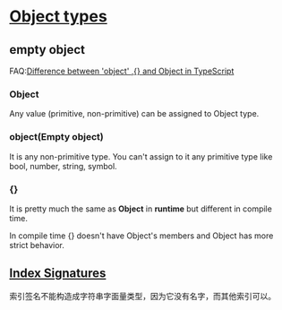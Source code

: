 # [Object types](https://www.typescriptlang.org/docs/handbook/2/objects.html#index-signatures)

## empty object

FAQ:[Difference between 'object' ,{} and Object in TypeScript](https://stackoverflow.com/questions/49464634/difference-between-object-and-object-in-typescript)

### Object

Any value (primitive, non-primitive) can be assigned to Object type.

### object(Empty object)

It is any non-primitive type. You can't assign to it any primitive type like bool, number, string, symbol.

### {}

It is pretty much the same as **Object** in **runtime** but different in compile time.

In compile time {} doesn't have Object's members and Object has more strict behavior.

## [Index Signatures](https://www.typescriptlang.org/docs/handbook/2/objects.html#index-signatures)

索引签名不能构造成字符串字面量类型，因为它没有名字，而其他索引可以。
